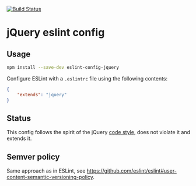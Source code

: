 [![Build Status](https://travis-ci.org/jquery/eslint-config-jquery.svg)](https://travis-ci.org/jquery/eslint-config-jquery)

# jQuery eslint config

## Usage

```sh
npm install --save-dev eslint-config-jquery
```

Configure ESLint with a `.eslintrc` file using the following contents:
```json
{
	"extends": "jquery"
}
```

## Status

This config follows the spirit of the jQuery [code style](https://contribute.jquery.org/style-guide/js/), does not violate it and extends it.

## Semver policy

Same approach as in ESLint, see https://github.com/eslint/eslint#user-content-semantic-versioning-policy.
